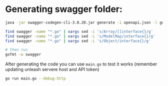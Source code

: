 # Generating swagger folder:

```bash
java -jar swagger-codegen-cli-3.0.20.jar generate -i openapi.json -l go -o swagger

find swagger -name "*.go" | xargs sed -i 's/Array/[]interface{}/g'
find swagger -name "*.go" | xargs sed -i 's/ModelMap/interface{}/g'
find swagger -name "*.go" | xargs sed -i 's/Object/interface{}/g'

# then run
gofmt -w swagger
```

After generating the code you can use `main.go` to test it works (remember updating unleash servere host and API token)

```bash
go run main.go --debug-http
```
